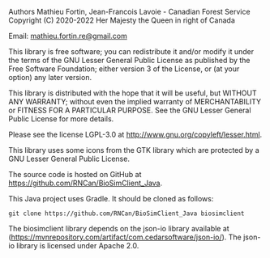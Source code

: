 Authors Mathieu Fortin, Jean-Francois Lavoie - Canadian Forest Service
Copyright (C) 2020-2022 Her Majesty the Queen in right of Canada

Email: mathieu.fortin.re@gmail.com


This library is free software; you can redistribute it and/or
modify it under the terms of the GNU Lesser General Public
License as published by the Free Software Foundation; either
version 3 of the License, or (at your option) any later version.

This library is distributed with the hope that it will be useful,
but WITHOUT ANY WARRANTY; without even the implied
warranty of MERCHANTABILITY or FITNESS FOR A
PARTICULAR PURPOSE. See the GNU Lesser General Public
License for more details.

Please see the license LGPL-3.0 at http://www.gnu.org/copyleft/lesser.html.

This library uses some icons from the GTK library which are protected 
by a GNU Lesser General Public License. 


The source code is hosted on GitHub at https://github.com/RNCan/BioSimClient_Java.

This Java project uses Gradle. It should be cloned as follows:

	git clone https://github.com/RNCan/BioSimClient_Java biosimclient
	

The biosimclient library depends on the json-io library available at
(https://mvnrepository.com/artifact/com.cedarsoftware/json-io/). The
json-io library is licensed under Apache 2.0. 
